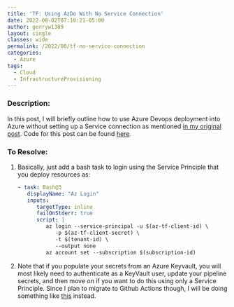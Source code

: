 ```yaml
---
title: 'TF: Using AzDo With No Service Connection'
date: 2022-08-02T07:10:21-05:00
author: gerryw1389
layout: single
classes: wide
permalink: /2022/08/tf-no-service-connection
categories:
  - Azure
tags:
  - Cloud
  - InfrastructureProvisioning
---
```

<!--more-->

### Description:

In this post, I will briefly outline how to use Azure Devops deployment into Azure without setting up a Service connection as mentioned [in my original post](https://automationadmin.com/2022/05/setup-azdo-terraform/). Code for this post can be found [here](https://github.com/gerryw1389/terraform-examples/tree/main/2022-08-02-tf-no-service-connection).


### To Resolve:

1. Basically, just add a bash task to login using the Service Principle that you deploy resources as:

   ```yaml
   - task: Bash@3
      displayName: "Az Login"
      inputs:
         targetType: inline
         failOnStderr: true
         script: |
            az login --service-principal -u $(az-tf-client-id) \
               -p $(az-tf-client-secret) \
               -t $(tenant-id) \
               --output none
            az account set --subscription $(subscription-id)
   ```

1. Note that if you populate your secrets from an Azure Keyvault, you will most likely need to authenticate as a KeyVault user, update your pipeline secrets, and then move on if you want to do this using only a Service Principle. Since I plan to migrate to Github Actions though, I will be doing something like [this](https://learn.microsoft.com/en-us/azure/developer/github/github-key-vault) instead.